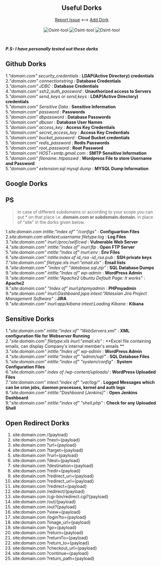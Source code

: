 <h2 align="center">Useful Dorks</h2>
  <p align="center">
    <a
      href="https://github.com/Shirshakhtml/Useful-Dorks/issues/new?assignees=&labels=bug">Report
      Issue</a>
      <-->
    <a href="https://github.com/Shirshakhtml/Useful-Dorks/issues">Add Dork</a>
  <br><br>
  
  <img alt="Osint-tool" src="https://img.shields.io/github/stars/Shirshakhtml/Useful-Dorks">
  <img alt="Osint-tool" src="https://img.shields.io/github/issues/Shirshakhtml/Useful-Dorks">
  <img alt="Osint-tool" src="https://img.shields.io/github/languages/code-size/Shirshakhtml/Useful-Dorks">
  </p>
  <br>
  
  ***P.S- I have personally tested out these dorks***
  
  
  ## Github Dorks
  
  1.*"domain.com" security_credentials* : **LDAP(Active Directory) credentials**<br>
  2.*"domain.com" connectionstring* : **Database Credentials**<br>
  3.*"domain.com" JDBC* : **Database Credentials**<br>
  4.*"domain.com" ssh2_auth_password* : **Unauthorized access to Servers**<br>
  5.*"domain.com" send_keys or send,keys* : **LDAP(Active Directory) credentials**<br>
  5.*"domain.com" Sensitive Data* : **Sensitive Information**<br>
  5.*"domain.com" password* : **Passwords**<br>
  5.*"domain.com" dbpassword* : **Database Passwords**<br>
  5.*"domain.com" dbuser* : **Database User Names**<br>
  5.*"domain.com" access_key* : **Access Key Credentials**<br>
  5.*"domain.com" secret_access_key* : **Access Key Credentials**<br>
  5.*"domain.com" bucket_password* : **Cloud Bucket credentials**<br>
  5.*"domain.com" redis_password* : **Redis Passwords**<br>
  5.*"domain.com" root_password* : **Root Password**<br>
  5.*"domain.com" HOST=smtp.gmail.com* : **SMTP Sensitive Information**<br>
  5.*"domain.com" filename:.htpasswd* : **Wordpress File to store Username and Password**<br>
  5.*"domain.com" extension:sql mysql dump* : **MYSQL Dump Information**<br>
  
  ## Google Dorks
  
  ## PS
>In case of different subdomains or according to your scope you can put * on that place i.e **.domain.com or subdomain.domain.** in place of "site" in the dorks given below.

  1.*site:domain.com intitle:"index of" "/configs"* : **Configuartion Files**<br>
  2.*site:domain.com allintext:username filetype:log* : **Log Files**<br>
  3.*"site:domain.com" inurl:/proc/self/cwd* : **Vulnerable Web Server**<br>
  4.*"site:domain.com" intitle:"index of" inurl:ftp* : **Open FTP Server**<br>
  5.*"site:domain.com" intitle:"index of" inurl:env* : **Env Files**<br>
  6.*"site:domain.com" intitle:index.of id_rsa -id_rsa.pub* : **SSH private keys**<br>
  7.*"site:domain.com" filetype:xls inurl:"email.xls”* : **Email lists**<br>
  8.*"site:domain.com" "index of" "database.sql.zip”* : **SQL Database Dumps**<br>
  9.*"site:domain.com" intitle:"Index of" wp-admin* : **WordPress Admin**<br>
  9.*"site:domain.com" intitle:"Apache2 Ubuntu Default Page: It works”* : **Apache2**<br>
  9.*"site:domain.com" "Index of" inurl:phpmyadmin* : **PHPmyadmin**<br>
  9.*"site:domain.com" inurl:Dashboard.jspa intext:"Atlassian Jira Project Management Software"* : **JIRA**<br>
  9.*"site:domain.com" inurl:app/kibana intext:Loading Kibana* : **Kibana**<br>
  
  ## Sensitive Dorks
  1.*"site:domain.com" intitle:"index of" "WebServers.xml"* : **XML configuration file for Webserver Running**<br>
  2.*"site:domain.com" filetype:xls inurl:"email.xls"* : **Excel file containing emails, can display Company's internal member's emails **<br>
  3.*"site:domain.com" intitle:"Index of" wp-admin* : **WordPress Admin**<br>
  4.*"site:domain.com" intitle:"index of" "admin/sql/"* : **SQL Database Files**<br>
  5.*"site:domain.com" intitle:"index of" "system/config"* : **System Configuration Files**<br>
  6.*"site:domain.com" index of /wp-content/uploads/* : **WordPress Uploaded Files**<br>
  7.*"site:domain.com" intext:"index of" "var/log/"* : **Logged Messages which can be cron jobs, daemon processes, kernel and auth logs**<br>
  8.*"site:domain.com" intitle:"Dashboard [Jenkins]"* : **Open Jenkins Dashboard**<br>
  9.*"site:domain.com" intitle:"index of" "shell.php"* : **Check for any Uploaded Shell**<br>
  
  ## Open Redirect Dorks
  
1. site:domain.com /{payload}
2. site:domain.com ?next={payload}
3. site:domain.com ?url={payload}
4. site:domain.com ?target={payload}
5. site:domain.com ?rurl={payload}
6. site:domain.com ?dest={payload}
7. site:domain.com ?destination={payload}
8. site:domain.com ?redir={payload}
9. site:domain.com ?redirect_uri={payload}
10. site:domain.com ?redirect_url={payload}
11. site:domain.com ?redirect={payload}
12. site:domain.com /redirect/{payload}
13. site:domain.com /cgi-bin/redirect.cgi?{payload}
14. site:domain.com /out/{payload}
15. site:domain.com /out?{payload}
16. site:domain.com ?view={payload}
17. site:domain.com /login?to={payload}
18. site:domain.com ?image_url={payload}
19. site:domain.com ?go={payload}
20. site:domain.com ?return={payload}
21. site:domain.com ?returnTo={payload}
22. site:domain.com ?return_to={payload}
23. site:domain.com ?checkout_url={payload}
24. site:domain.com ?continue={payload}
25. site:domain.com ?return_path={payload}
  
  
  
  
  
  
